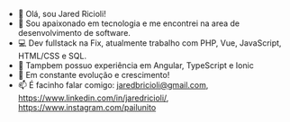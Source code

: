 - 👋 Olá, sou Jared Ricioli!
- 👀 Sou apaixonado em tecnologia e me encontrei na area de desenvolvimento de software. 
- 💻 Dev fullstack na Fix, atualmente trabalho com PHP, Vue, JavaScript, HTML/CSS e SQL.
- 💾 Tampbem possuo experiência em Angular, TypeScript e Ionic
- 🌱 Em constante evolução e crescimento!
- 📫 É facinho falar comigo:
  jaredbricioli@gmail.com, 
  https://www.linkedin.com/in/jaredricioli/,  
  https://www.instagram.com/pailunito

<!---
Bricioli/Bricioli is a ✨ special ✨ repository because its `README.md` (this file) appears on your GitHub profile.
You can click the Preview link to take a look at your changes.
--->
